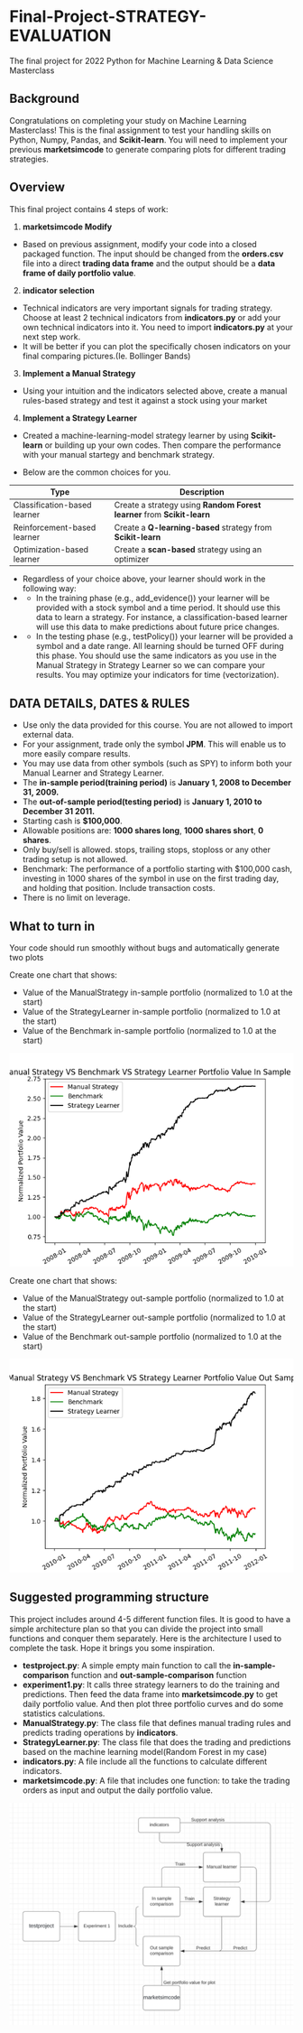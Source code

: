 # Final-Project-STRATEGY-EVALUATION
The final project for 2022 Python for Machine Learning &amp; Data Science Masterclass

## Background
Congratulations on completing your study on Machine Learning Masterclass! This is the final assignment to test your handling skills on Python, Numpy, Pandas, and **Scikit-learn**. You will need to implement your previous **marketsimcode** to generate comparing plots for different trading strategies.

## Overview
This final project contains 4 steps of work:
1. **marketsimcode Modify** 
- Based on previous assignment, modify your code into a closed packaged function. The input should be changed from the **orders.csv** file into a direct **trading data frame** and the output should be a **data frame of daily portfolio value**. 
2. **indicator selection** 
 - Technical indicators are very important signals for trading strategy. Choose at least 2 technical indicators from **indicators.py** or add your own technical indicators into it. You need to import **indicators.py** at your next step work.
 - It will be better if you can plot the specifically chosen indicators on your final comparing pictures.(Ie. Bollinger Bands) 
3. **Implement a Manual Strategy** 
 - Using your intuition and the indicators selected above, create a manual rules-based strategy and test it against a stock using your market
4. **Implement a Strategy Learner**
 - Created a machine-learning-model strategy learner by using **Scikit-learn** or building up your own codes. Then compare the performance with your manual startegy and benchmark strategy. 

 - Below are the common choices for you. 

| Type | Description |
| --- | --- |
| Classification-based learner | Create a strategy using **Random Forest learner** from **Scikit-learn** |
| Reinforcement-based learner| Create a **Q-learning-based** strategy from **Scikit-learn** |
| Optimization-based learner| Create a **scan-based** strategy using an optimizer |



 - Regardless of your choice above, your learner should work in the following way:
 - - In the training phase (e.g., add_evidence()) your learner will be provided with a stock symbol and a time period. It should use this data to learn a strategy. For instance, a classification-based learner will use this data to make predictions about future price changes.
 - - In the testing phase (e.g., testPolicy()) your learner will be provided a symbol and a date range. All learning should be turned OFF during this phase.
You should use the same indicators as you use in the Manual Strategy in Strategy Learner so we can compare your results. You may optimize your indicators for time (vectorization).


## DATA DETAILS, DATES & RULES
- Use only the data provided for this course. You are not allowed to import external data.
- For your assignment, trade only the symbol **JPM**. This will enable us to more easily compare results.
- You may use data from other symbols (such as SPY) to inform both your Manual Learner and Strategy Learner.
- The **in-sample period(training period)** is **January 1, 2008 to December 31, 2009.**
- The **out-of-sample period(testing period)** is **January 1, 2010 to December 31 2011.**
- Starting cash is **$100,000**.
- Allowable positions are: **1000 shares long**, **1000 shares short**, **0 shares**.
- Only buy/sell is allowed. stops, trailing stops, stoploss or any other trading setup is not allowed. 
- Benchmark: The performance of a portfolio starting with $100,000 cash, investing in 1000 shares of the symbol in use on the first trading day,  and holding that position. Include transaction costs.
- There is no limit on leverage.

## What to turn in 
Your code should run smoothly without bugs and automatically generate two plots

Create one chart that shows:
- Value of the ManualStrategy in-sample portfolio (normalized to 1.0 at the start)
- Value of the StrategyLearner in-sample portfolio (normalized to 1.0 at the start)
- Value of the Benchmark in-sample portfolio (normalized to 1.0 at the start)

![image](https://github.com/ht2390/Final-Project-STRATEGY-EVALUATION/blob/main/example_code/exp1_in_sample.png)

Create one chart that shows:
- Value of the ManualStrategy out-sample portfolio (normalized to 1.0 at the start)
- Value of the StrategyLearner out-sample portfolio (normalized to 1.0 at the start)
- Value of the Benchmark out-sample portfolio (normalized to 1.0 at the start)


![image](https://github.com/ht2390/Final-Project-STRATEGY-EVALUATION/blob/main/example_code/exp1_out_sample.png)

## Suggested programming structure
This project includes around 4-5 different function files. It is good to have a simple architecture plan so that you can divide the project into small functions and conquer them separately. Here is the architecture I used to complete the task. Hope it brings you some inspiration.

- **testproject.py**: A simple empty main function to call the **in-sample-comparison** function and **out-sample-comparison** function
- **experiment1.py**: It calls three strategy learners to do the training and predictions. Then feed the data frame into **marketsimcode.py** to get daily portfolio value. And then plot three portfolio curves and do some statistics calculations. 
- **ManualStrategy.py**: The class file that defines manual trading rules and predicts trading operations by **indicators**.
- **StrategyLearner.py**: The class file that does the trading and predictions based on the machine learning model(Random Forest in my case)
- **indicators.py**: A file include all the functions to calculate different indicators.
- **marketsimcode.py**: A file that includes one function: to take the trading orders as input and output the daily portfolio value.

![image](https://github.com/ht2390/Final-Project-STRATEGY-EVALUATION/blob/main/example_code/flowchart.png)


